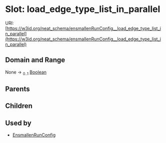 
# Slot: load_edge_type_list_in_parallel




URI: [https://w3id.org/neat_schema/ensmallenRunConfig__load_edge_type_list_in_parallel](https://w3id.org/neat_schema/ensmallenRunConfig__load_edge_type_list_in_parallel)


## Domain and Range

None &#8594;  <sub>0..1</sub> [Boolean](types/Boolean.md)

## Parents


## Children


## Used by

 * [EnsmallenRunConfig](EnsmallenRunConfig.md)
